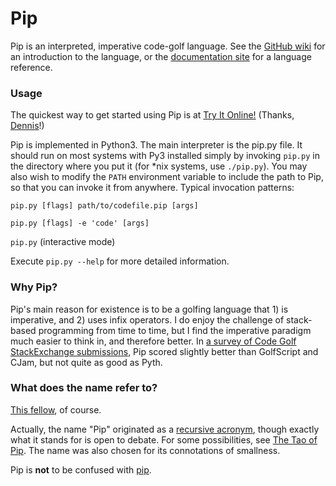 # Pip

Pip is an interpreted, imperative code-golf language. See the [GitHub wiki](https://github.com/dloscutoff/pip/wiki) for an introduction to the language, or the [documentation site](https://dloscutoff.github.io/pip/) for a language reference.

### Usage

The quickest way to get started using Pip is at [Try It Online!](https://tio.run/##K8gs@P8/3Sv7////Hqk5Ofn/w/OLclIUAQ) (Thanks, [Dennis](http://codegolf.stackexchange.com/users/12012/dennis)!)

Pip is implemented in Python3. The main interpreter is the pip.py file. It should run on most systems with Py3 installed simply by invoking `pip.py` in the directory where you put it (for \*nix systems, use `./pip.py`). You may also wish to modify the `PATH` environment variable to include the path to Pip, so that you can invoke it from anywhere. Typical invocation patterns:

`pip.py [flags] path/to/codefile.pip [args]`

`pip.py [flags] -e 'code' [args]`

`pip.py` (interactive mode)

Execute `pip.py --help` for more detailed information.

### Why Pip?

Pip's main reason for existence is to be a golfing language that 1) is imperative, and 2) uses infix operators. I do enjoy the challenge of stack-based programming from time to time, but I find the imperative paradigm much easier to think in, and therefore better. In [a survey of Code Golf StackExchange submissions](https://codegolf.meta.stackexchange.com/a/8891/16766), Pip scored slightly better than GolfScript and CJam, but not quite as good as Pyth.

### What does the name refer to?

[This fellow](http://en.wikipedia.org/wiki/Pip_(Great_Expectations)), of course.

Actually, the name "Pip" originated as a [recursive acronym](http://en.wikipedia.org/wiki/Recursive_acronym), though exactly what it stands for is open to debate. For some possibilities, see [The Tao of Pip](https://github.com/dloscutoff/pip/blob/master/Tao%20of%20Pip.txt). The name was also chosen for its connotations of smallness.

Pip is **not** to be confused with [pip](http://en.wikipedia.org/wiki/Pip_(package_manager)).
